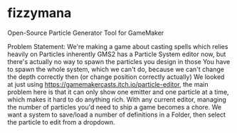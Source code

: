 # fizzymana
Open-Source Particle Generator Tool for GameMaker

Problem Statement:
We're making a game about casting spells which relies heavily on Particles inherently
GMS2 has a Particle System editor now, but there's actually no way to spawn the particles you design in those
You have to spawn the whole system, which we can't do, because we can't change the depth correctly then (or change position correctly actually)
We looked at just using https://gamemakercasts.itch.io/particle-editor, the main problem here is that it can only show one emitter and one particle at a time, which makes it hard to do anything rich.
With any current editor, managing the number of particles you'd need to ship a game becomes a chore.
We want a system to save/load a number of definitions in a Folder, then select the particle to edit from a dropdown.
